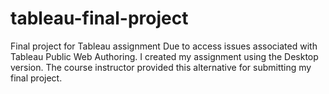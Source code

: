 # tableau-final-project
Final project for Tableau assignment
Due to access issues associated with Tableau Public Web Authoring. I created my assignment using the Desktop version.
The course instructor provided this alternative for submitting my final project.
